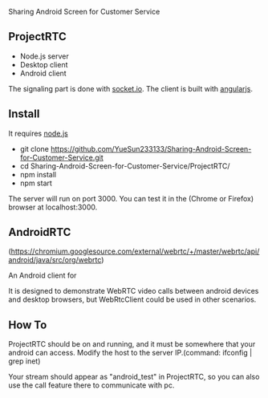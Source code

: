 Sharing Android Screen for Customer Service

## ProjectRTC

- Node.js server
- Desktop client
- Android client

The signaling part is done with [socket.io](socket.io).
The client is built with [angularjs](https://angularjs.org/).

## Install

It requires [node.js](http://nodejs.org/download/)

* git clone https://github.com/YueSun233133/Sharing-Android-Screen-for-Customer-Service.git
* cd Sharing-Android-Screen-for-Customer-Service/ProjectRTC/
* npm install
* npm start

The server will run on port 3000.
You can test it in the (Chrome or Firefox) browser at localhost:3000.
 
## AndroidRTC
(https://chromium.googlesource.com/external/webrtc/+/master/webrtc/api/android/java/src/org/webrtc)

An Android client for 

It is designed to demonstrate WebRTC video calls between android devices and desktop browsers, but WebRtcClient could be used in other scenarios. 

## How To

ProjectRTC should be on and running, and it must be somewhere that your android can access. Modify the host to the server IP.(command: ifconfig | grep inet)

Your stream should appear as "android_test" in ProjectRTC, so you can also use the call feature there to communicate with pc.


